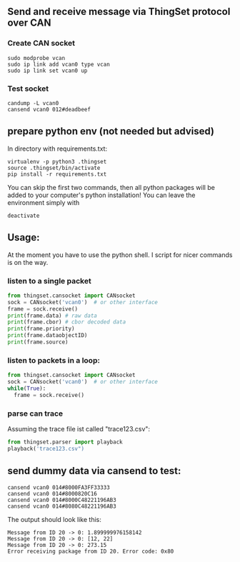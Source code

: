 ## Send and receive message via ThingSet protocol over CAN

### Create CAN socket
``` shell
sudo modprobe vcan
sudo ip link add vcan0 type vcan
sudo ip link set vcan0 up
```

### Test socket
``` shell
candump -L vcan0
cansend vcan0 012#deadbeef
```

## prepare python env (not needed but advised)
In directory with requirements.txt:

``` shell
virtualenv -p python3 .thingset
source .thingset/bin/activate
pip install -r requirements.txt
```
You can skip the first two commands, then all python packages will be added to your computer's python installation! You can leave the environment simply with
``` shell
deactivate
```

## Usage:
At the moment you have to use the python shell. I script for nicer commands is on the way.

### listen to a single packet
``` python
from thingset.cansocket import CANsocket
sock = CANsocket('vcan0')  # or other interface
frame = sock.receive()
print(frame.data) # raw data
print(frame.cbor) # cbor decoded data
print(frame.priority)
print(frame.dataobjectID)
print(frame.source)
```

### listen to packets in a loop:
``` python
from thingset.cansocket import CANsocket
sock = CANsocket('vcan0')  # or other interface
while(True):
  frame = sock.receive()
```

### parse can trace
Assuming the trace file ist called "trace123.csv":
``` python
from thingset.parser import playback
playback('trace123.csv")
```

## send dummy data via cansend to test:
``` shell
cansend vcan0 014#8000FA3FF33333
cansend vcan0 014#8000820C16
cansend vcan0 014#8000C48221196AB3
cansend vcan0 014#8080C48221196AB3
```

The output should look like this:
``` shell
Message from ID 20 -> 0: 1.899999976158142
Message from ID 20 -> 0: [12, 22]
Message from ID 20 -> 0: 273.15
Error receiving package from ID 20. Error code: 0x80
```
